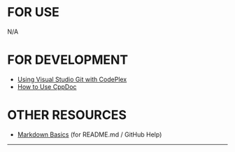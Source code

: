 # FOR USE
N/A

# FOR DEVELOPMENT
* [Using Visual Studio Git with CodePlex](http://blogs.msdn.com/b/codeplex/archive/2013/01/30/using-visual-studio-git-with-codeplex.aspx)
* [How to Use CppDoc](https://github.com/nonkit/GraphGo/blob/master/How%20to%20Use%20CppDoc.md)

# OTHER RESOURCES
* [Markdown Basics](https://help.github.com/articles/markdown-basics/) (for README.md / GitHub Help)
----
